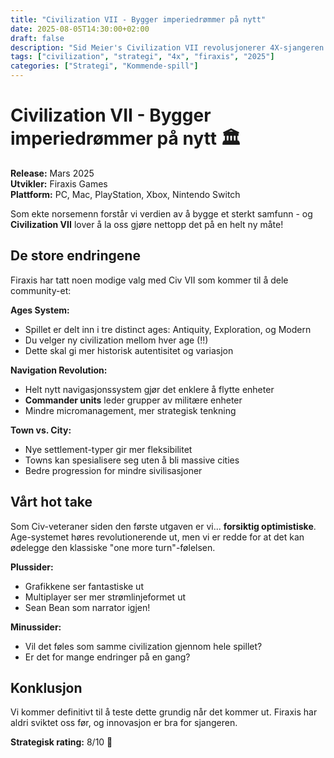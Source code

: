 ```yaml
---
title: "Civilization VII - Bygger imperiedrømmer på nytt" 
date: 2025-08-05T14:30:00+02:00
draft: false
description: "Sid Meier's Civilization VII revolusjonerer 4X-sjangeren med helt nye mekanikker. Er dette endelig Civ-spillet vi har ventet på?"
tags: ["civilization", "strategi", "4x", "firaxis", "2025"]
categories: ["Strategi", "Kommende-spill"]
---
```


# Civilization VII - Bygger imperiedrømmer på nytt 🏛️

**Release:** Mars 2025  
**Utvikler:** Firaxis Games  
**Plattform:** PC, Mac, PlayStation, Xbox, Nintendo Switch

Som ekte norsemenn forstår vi verdien av å bygge et sterkt samfunn - og **Civilization VII** lover å la oss gjøre nettopp det på en helt ny måte!

## De store endringene

Firaxis har tatt noen modige valg med Civ VII som kommer til å dele community-et:

**Ages System:**
- Spillet er delt inn i tre distinct ages: Antiquity, Exploration, og Modern
- Du velger ny civilization mellom hver age (!!)
- Dette skal gi mer historisk autentisitet og variasjon

**Navigation Revolution:**
- Helt nytt navigasjonssystem gjør det enklere å flytte enheter
- **Commander units** leder grupper av militære enheter
- Mindre micromanagement, mer strategisk tenkning

**Town vs. City:**
- Nye settlement-typer gir mer fleksibilitet
- Towns kan spesialisere seg uten å bli massive cities
- Bedre progression for mindre sivilisasjoner

## Vårt hot take

Som Civ-veteraner siden den første utgaven er vi... **forsiktig optimistiske**. Age-systemet høres revolutionerende ut, men vi er redde for at det kan ødelegge den klassiske "one more turn"-følelsen.

**Plussider:**
- Grafikkene ser fantastiske ut
- Multiplayer ser mer strømlinjeformet ut
- Sean Bean som narrator igjen! 

**Minussider:**
- Vil det føles som samme civilization gjennom hele spillet?
- Er det for mange endringer på en gang?

## Konklusjon

Vi kommer definitivt til å teste dette grundig når det kommer ut. Firaxis har aldri sviktet oss før, og innovasjon er bra for sjangeren.

**Strategisk rating:** 8/10 🧠